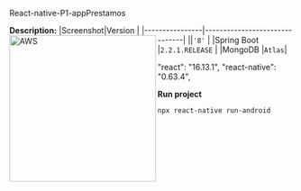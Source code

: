 React-native-P1-appPrestamos

**Description:**
|Screenshot|Version                          |
|----------------|-------------------------------|
|<img align="left" alt="AWS" width="260px" src="https://github.com/leonmatias2015/React-native-P1-appPrestamos/blob/master/cotizador-app.png" />|`'8'`            |
|Spring Boot          |`2.2.1.RELEASE`            |
|MongoDB          |`Atlas`|

"react": "16.13.1",
    "react-native": "0.63.4",

**Run project**

`npx react-native run-android`
